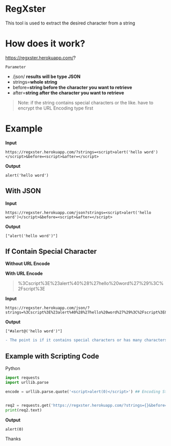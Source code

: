 # RegXster

This tool is used to extract the desired character from a string

# How does it work?

https://regxster.herokuapp.com/?

```Parameter```
- /json/ __results will be type JSON__
- strings=__whole string__
- before=__string before the character you want to retrieve__
- after=__string after the character you want to retrieve__

> Note: if the string contains special characters or the like. have to encrypt the URL Encoding type first

# Example

__Input__

```
https://regxster.herokuapp.com/?strings=<script>alert('hello word')</script>&before=<script>&after=</script>
```

__Output__

```
alert('hello word')
```
## With JSON
__Input__

```
https://regxster.herokuapp.com/json?strings=<script>alert('hello word')</script>&before=<script>&after=</script>
```

__Output__
```
["alert('hello word')"]
```

## If Contain Special Character
__Without URL Encode__
> <script>#alert@('hello word')</script>
__With URL Encode__
> %3Cscript%3E%23alert%40%28%27hello%20word%27%29%3C%2Fscript%3E

__Input__
```
https://regxster.herokuapp.com/json/?strings=%3Cscript%3E%23alert%40%28%27hello%20word%27%29%3C%2Fscript%3E&before=%3Cscript%3E&after=%3C/script%3E
```

__Output__
```
["#alert@('hello word')"]
```




```diff
- The point is if it contains special characters or has many characters, use URL Encoding
```
## Example with Scripting Code
Python
```python
import requests
import urllib.parse

encode = urllib.parse.quote('<script>alert(0)</script>') ## Encoding Strings


req2 = requests.get('https://regxster.herokuapp.com/?strings={}&before=<script>&after=</script>'.format(encode)) ## request URL regxster for retrieve font color value
print(req2.text)
```

__Output__

```alert(0) ```

Thanks
